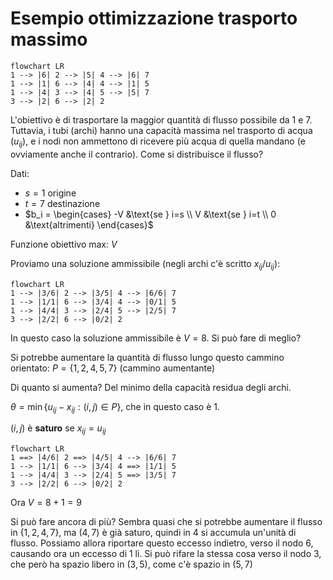 # Esempio ottimizzazione trasporto massimo

```mermaid
flowchart LR
1 --> |6| 2 --> |5| 4 --> |6| 7
1 --> |1| 6 --> |4| 4 --> |1| 5
1 --> |4| 3 --> |4| 5 --> |5| 7
3 --> |2| 6 --> |2| 2
```

L'obiettivo è di trasportare la maggior quantità di flusso possibile da $1$ e $7$. Tuttavia, i tubi (archi) hanno una capacità massima nel trasporto di acqua ($u_{ij}$), e i nodi non ammettono di ricevere più acqua di quella mandano (e ovviamente anche il contrario). Come si distribuisce il flusso?

Dati:
- $s=1$ origine
- $t=7$ destinazione
- $b_i = \begin{cases} -V &\text{se } i=s \\ V &\text{se } i=t \\ 0 &\text{altrimenti} \end{cases}$

Funzione obiettivo max: $V$

Proviamo una soluzione ammissibile (negli archi c'è scritto $x_{ij}/u_{ij}$):

```mermaid
flowchart LR
1 --> |3/6| 2 --> |3/5| 4 --> |6/6| 7
1 --> |1/1| 6 --> |3/4| 4 --> |0/1| 5
1 --> |4/4| 3 --> |2/4| 5 --> |2/5| 7
3 --> |2/2| 6 --> |0/2| 2
```

In questo caso la soluzione ammissibile è $V=8$. Si può fare di meglio?

Si potrebbe aumentare la quantità di flusso lungo questo cammino orientato:
$P=\{1,2,4,5,7\}$ (cammino aumentante)

Di quanto si aumenta? Del minimo della capacità residua degli archi.

$θ=\min\{u_{ij}-x_{ij}:(i,j)∈P\}$, che in questo caso è 1.

$(i,j)$ è **saturo** se $x_{ij}=u_{ij}$

```mermaid
flowchart LR
1 ==> |4/6| 2 ==> |4/5| 4 --> |6/6| 7
1 --> |1/1| 6 --> |3/4| 4 ==> |1/1| 5
1 --> |4/4| 3 --> |2/4| 5 ==> |3/5| 7
3 --> |2/2| 6 --> |0/2| 2
```

Ora $V=8+1=9$

Si può fare ancora di più? Sembra quasi che si potrebbe aumentare il flusso in $\{1,2,4,7\}$, ma $(4,7)$ è già saturo, quindi in $4$ si accumula un'unità di flusso. Possiamo allora riportare questo eccesso indietro, verso il nodo $6$, causando ora un eccesso di 1 lì. Si può rifare la stessa cosa verso il nodo $3$, che però ha spazio libero in $(3,5)$, come c'è spazio in $(5,7)$